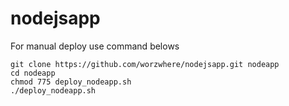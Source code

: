# nodejsapp

For manual deploy use command belows
```
git clone https://github.com/worzwhere/nodejsapp.git nodeapp
cd nodeapp
chmod 775 deploy_nodeapp.sh
./deploy_nodeapp.sh
```
